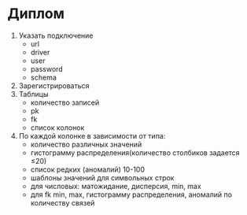 # Диплом
<ol>
  <li>
    Указать подключение
    <ul>
      <li>url</li>
      <li>driver</li>
      <li>user</li>
      <li>password</li>
      <li>schema</li>
    </ul>
  </li>
  <li>Зарегистрироваться</li>
  <li>Таблицы
  <ul>
      <li>количество записей</li>
      <li>pk</li>
      <li>fk</li>
      <li>cписок колонок</li>
    </ul>
  </li>
  <li>
    По каждой колонке в зависимости от типа:
    <ul>
      <li>количество различных значений</li>
      <li>гистограмму распределения(количество столбиков задается &le;20)</li>
      <li>список редких (аномалий) 10-100</li>
      <li>шаблоны значений для символьных строк </li>
      <li>для числовых: матожидание, дисперсия, min, max</li>
      <li>для fk min, max, гистограмму распределения, аномалий по количеству связей</li>
    </ul>
  </li>
</ol>

